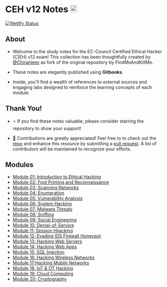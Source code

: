 # CEH v12 Notes <a href="https://github.com/thechiranjeevvyas/CEHv12Notes"><img src="https://raw.githubusercontent.com/danielcranney/readme-generator/main/public/icons/socials/github.svg" alt="GitHub" width="23" height="23"></a>

[![Netlify Status](https://api.netlify.com/api/v1/badges/0bb6b487-42e4-4ccc-8709-ea0b6e8b5a93/deploy-status)](https://app.netlify.com/sites/cehnotes/deploys)

## About

- Welcome to the study notes for the EC-Council Certified Ethical Hacker (C|EH) v12 exam! This collection has been thoughtfully created by [@Chiranjeev](https://github.com/thechiranjeevvyas) as fork of the original repository by FindMeAndKillMe.

- These notes are elegantly published using **Gitbooks**.

- Inside, you'll find a wealth of references to external sources and engaging labs designed to reinforce the learning concepts of each module.

## Thank You!

- ⭐ If you find these notes valuable, please consider starring the repository to show your support!

- 🙌 Contributions are greatly appreciated! Feel free to to check out the [repo](https://github.com/thechiranjeevvyas/CEHv12Notes) and enhance this resource by submitting a [pull request](https://github.com/thechiranjeevvyas/CEHv12Notes/pulls). A list of contributors will be maintained to recognize your efforts.

## Modules

- [Module 01: Introduction to Ethical Hacking](module_01_Intro_to_Ethical_Hacking/01_information_security.md)
- [Module 02: Foot Printing and Reconnaissance](module_02_Footprinting/01_footprinting_concepts.md)
- [Module 03: Scanning Networks](module_03_Scanning_Networks/01_network_scanning_concepts.md)
- [Module 04: Enumeration](module_04_Enumeration/01_enumeration_concepts.md)
- [Module 05: Vulnerability Analysis](module_05_VulnerabilityAnalysis/01_vulnerability_assessment_concepts.md)
- [Module 06: System Hacking](module_06_SystemHacking/01_gaining_access.md)
- [Module 07: Malware Threats](module_07_MalwareThreats/01_malware_concepts.md)
- [Module 08: Sniffing](module_08_Sniffing/01_sniffing_concepts.md)
- [Module 09: Social Engineering](module_09_SocialEngineering/01_social_engineering_concepts.md)
- [Module 10: Denial-of-Service](module_10_Dos/01_dos_ddos_concepts.md)
- [Module 11: Session Hijacking](module_11_SessionHijacking/01_session_hijacking_concepts.md)
- [Module 12: Evading IDS Firewall Honeypot](module_12_EvadingIDS_Firewalls_Honeypots/01_ids_ips_firewall_and_concepts.md)
- [Module 13: Hacking Web Servers](module_13_HackingWebServers/01_web_server_concepts.md)
- [Module 14: Hacking Web Apps](module_14_HackingWebApps/01_web_applications_concepts.md)
- [Module 15: SQL Injection](module_15_SQLInjection/01_sql_injection_concepts.md)
- [Module 16: Hacking Wireless Networks](module_16_HackingWirelessNetworks/01_wireless_concepts.md)
- [Module 17:Hacking Mobile Networks](module_17_HackingMobleNetworks/01_mobile_platform_attack_vectors.md)
- [Module 18: IoT & OT Hacking](module_18_IoT_OT/01_iot_hacking.md)
- [Module 19: Cloud Computing](module_19_CloudComputing/01_cloud_computing_concepts.md)
- [Module 20: Cryptography](module_20_Cryptography/01_cryptography_concepts.md)
